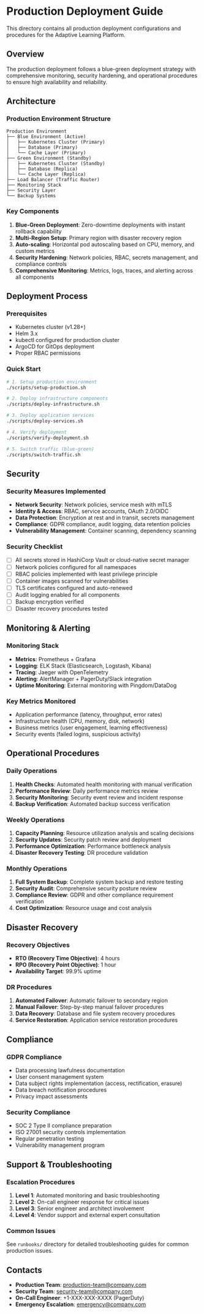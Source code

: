 # Production Deployment Guide

This directory contains all production deployment configurations and procedures for the Adaptive Learning Platform.

## Overview

The production deployment follows a blue-green deployment strategy with comprehensive monitoring, security hardening, and operational procedures to ensure high availability and reliability.

## Architecture

### Production Environment Structure

```
Production Environment
├── Blue Environment (Active)
│   ├── Kubernetes Cluster (Primary)
│   ├── Database (Primary)
│   └── Cache Layer (Primary)
├── Green Environment (Standby)
│   ├── Kubernetes Cluster (Standby)
│   ├── Database (Replica)
│   └── Cache Layer (Replica)
├── Load Balancer (Traffic Router)
├── Monitoring Stack
├── Security Layer
└── Backup Systems
```

### Key Components

1. **Blue-Green Deployment**: Zero-downtime deployments with instant rollback capability
2. **Multi-Region Setup**: Primary region with disaster recovery region
3. **Auto-scaling**: Horizontal pod autoscaling based on CPU, memory, and custom metrics
4. **Security Hardening**: Network policies, RBAC, secrets management, and compliance controls
5. **Comprehensive Monitoring**: Metrics, logs, traces, and alerting across all components

## Deployment Process

### Prerequisites

- Kubernetes cluster (v1.28+)
- Helm 3.x
- kubectl configured for production cluster
- ArgoCD for GitOps deployment
- Proper RBAC permissions

### Quick Start

```bash
# 1. Setup production environment
./scripts/setup-production.sh

# 2. Deploy infrastructure components
./scripts/deploy-infrastructure.sh

# 3. Deploy application services
./scripts/deploy-services.sh

# 4. Verify deployment
./scripts/verify-deployment.sh

# 5. Switch traffic (blue-green)
./scripts/switch-traffic.sh
```

## Security

### Security Measures Implemented

- **Network Security**: Network policies, service mesh with mTLS
- **Identity & Access**: RBAC, service accounts, OAuth 2.0/OIDC
- **Data Protection**: Encryption at rest and in transit, secrets management
- **Compliance**: GDPR compliance, audit logging, data retention policies
- **Vulnerability Management**: Container scanning, dependency scanning

### Security Checklist

- [ ] All secrets stored in HashiCorp Vault or cloud-native secret manager
- [ ] Network policies configured for all namespaces
- [ ] RBAC policies implemented with least privilege principle
- [ ] Container images scanned for vulnerabilities
- [ ] TLS certificates configured and auto-renewed
- [ ] Audit logging enabled for all components
- [ ] Backup encryption verified
- [ ] Disaster recovery procedures tested

## Monitoring & Alerting

### Monitoring Stack

- **Metrics**: Prometheus + Grafana
- **Logging**: ELK Stack (Elasticsearch, Logstash, Kibana)
- **Tracing**: Jaeger with OpenTelemetry
- **Alerting**: AlertManager + PagerDuty/Slack integration
- **Uptime Monitoring**: External monitoring with Pingdom/DataDog

### Key Metrics Monitored

- Application performance (latency, throughput, error rates)
- Infrastructure health (CPU, memory, disk, network)
- Business metrics (user engagement, learning effectiveness)
- Security events (failed logins, suspicious activity)

## Operational Procedures

### Daily Operations

1. **Health Checks**: Automated health monitoring with manual verification
2. **Performance Review**: Daily performance metrics review
3. **Security Monitoring**: Security event review and incident response
4. **Backup Verification**: Automated backup success verification

### Weekly Operations

1. **Capacity Planning**: Resource utilization analysis and scaling decisions
2. **Security Updates**: Security patch review and deployment
3. **Performance Optimization**: Performance bottleneck analysis
4. **Disaster Recovery Testing**: DR procedure validation

### Monthly Operations

1. **Full System Backup**: Complete system backup and restore testing
2. **Security Audit**: Comprehensive security posture review
3. **Compliance Review**: GDPR and other compliance requirement verification
4. **Cost Optimization**: Resource usage and cost analysis

## Disaster Recovery

### Recovery Objectives

- **RTO (Recovery Time Objective)**: 4 hours
- **RPO (Recovery Point Objective)**: 1 hour
- **Availability Target**: 99.9% uptime

### DR Procedures

1. **Automated Failover**: Automatic failover to secondary region
2. **Manual Failover**: Step-by-step manual failover procedures
3. **Data Recovery**: Database and file system recovery procedures
4. **Service Restoration**: Application service restoration procedures

## Compliance

### GDPR Compliance

- Data processing lawfulness documentation
- User consent management system
- Data subject rights implementation (access, rectification, erasure)
- Data breach notification procedures
- Privacy impact assessments

### Security Compliance

- SOC 2 Type II compliance preparation
- ISO 27001 security controls implementation
- Regular penetration testing
- Vulnerability management program

## Support & Troubleshooting

### Escalation Procedures

1. **Level 1**: Automated monitoring and basic troubleshooting
2. **Level 2**: On-call engineer response for critical issues
3. **Level 3**: Senior engineer and architect involvement
4. **Level 4**: Vendor support and external expert consultation

### Common Issues

See `runbooks/` directory for detailed troubleshooting guides for common production issues.

## Contacts

- **Production Team**: production-team@company.com
- **Security Team**: security-team@company.com
- **On-Call Engineer**: +1-XXX-XXX-XXXX (PagerDuty)
- **Emergency Escalation**: emergency@company.com
